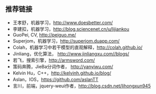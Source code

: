 ## 推荐链接

* 王孝舒，机器学习，http://www.doesbetter.com/
* 李建扣，机器学习，http://blog.sciencenet.cn/u/lijiankou
* GuoPei, CV, http://peiguo.me/
* Superjom，机器学习，http://superjom.duapp.com/
* Colah，机器学习中若干模型的直观解释，http://colah.github.io/
* Jinliang，优化算法， http://www.jinliangxu.com//blogs/
* 若飞，搜索引擎，http://armsword.com/
* 策码奔腾，JieBa分词作者， http://yanyiwu.com/
* Kelvin Hu，C++，http://kelvinh.github.io/blog/
* Aslan，IOS，https://github.com/aslanTT
* 言川，前端，jquery-weui作者，http://blog.csdn.net/lihongxun945


